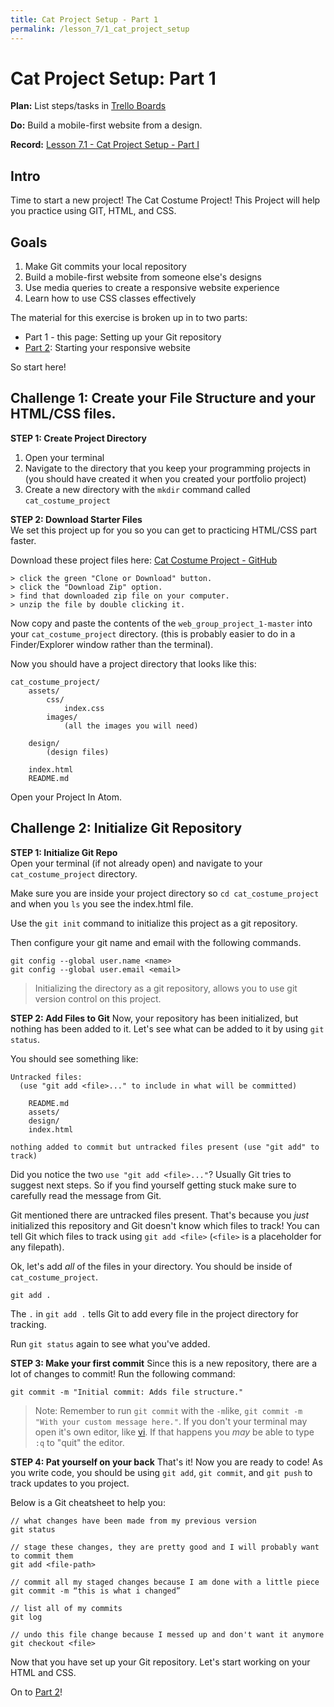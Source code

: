 ```yaml
---
title: Cat Project Setup - Part 1
permalink: /lesson_7/1_cat_project_setup
---
```


# Cat Project Setup: Part 1

**Plan:** List steps/tasks in [Trello Boards](https://trello.com/cg_webdev_ss_2018)

**Do:** Build a mobile-first website from a design.

**Record:** [Lesson 7.1 - Cat Project Setup - Part I](https://learn.launchcode.org/courses/131/assignments/7047)

## Intro
Time to start a new project! The Cat Costume Project! This Project will help you practice using GIT, HTML, and CSS.

## Goals
1. Make Git commits your local repository
2. Build a mobile-first website from someone else's designs
3. Use media queries to create a responsive website experience
4. Learn how to use CSS classes effectively

The material for this exercise is broken up in to two parts:
- Part 1 - this page: Setting up your Git repository
- [Part 2](./2_cat_project_challenges): Starting your responsive website

So start here!

## Challenge 1: Create your File Structure and your HTML/CSS files.

**STEP 1: Create Project Directory**  
1. Open your terminal
2. Navigate to the directory that you keep your programming projects in (you should have created it when you created your portfolio project)
3. Create a new directory with the `mkdir` command called `cat_costume_project`

**STEP 2: Download Starter Files**  
We set this project up for you so you can get to practicing HTML/CSS part faster.

Download these project files here:
[Cat Costume Project - GitHub](https://github.com/castavridis/web_group_project_1)

    > click the green "Clone or Download" button.
    > click the "Download Zip" option.
    > find that downloaded zip file on your computer.
    > unzip the file by double clicking it.


Now copy and paste the contents of the `web_group_project_1-master` into your `cat_costume_project` directory. (this is probably easier to do in a Finder/Explorer window rather than the terminal).

Now you should have a project directory that looks like this:

```
cat_costume_project/
    assets/
        css/
            index.css
        images/
            (all the images you will need)

    design/
        (design files)

    index.html
    README.md
```
Open your Project In Atom.


## Challenge 2: Initialize Git Repository

**STEP 1: Initialize Git Repo**  
Open your terminal (if not already open) and navigate to your `cat_costume_project` directory.

Make sure you are inside your project directory so `cd cat_costume_project` and when you `ls` you see the index.html file.

Use the `git init` command to initialize this project as a git repository.

Then configure your git name and email with the following commands.

```
git config --global user.name <name>
git config --global user.email <email>
```


> Initializing the directory as a git repository, allows you to use git version control on this project.

**STEP 2: Add Files to Git**
Now, your repository has been initialized, but nothing has been added to it. Let's see what can be added to it by using `git status`.

You should see something like:

```
Untracked files:
  (use "git add <file>..." to include in what will be committed)

    README.md
    assets/
    design/
    index.html

nothing added to commit but untracked files present (use "git add" to track)
```

Did you notice the two `use "git add <file>..."`? Usually Git tries to suggest next steps. So if you find yourself getting stuck make sure to carefully read the message from Git.

Git mentioned there are untracked files present. That's because you _just_ initialized this repository and Git doesn't know which files to track! You can tell Git which files to track using `git add <file>` (`<file>` is a placeholder for any filepath).

Ok, let's add _all_ of the files in your directory. You should be inside of `cat_costume_project`.

```
git add .
```

The `.` in `git add .` tells Git to add every file in the project directory for tracking.

Run `git status` again to see what you've added.

**STEP 3: Make your first commit**
Since this is a new repository, there are a lot of changes to commit! Run the following command:

```
git commit -m "Initial commit: Adds file structure."
```

> Note: Remember to run `git commit` with the `-m`like, `git commit -m "With your custom message here."`. If you don't your terminal may open it's own editor, like [vi](https://en.wikipedia.org/wiki/Vi). If that happens you _may_ be able to type `:q` to "quit" the editor.

**STEP 4: Pat yourself on your back**
That's it! Now you are ready to code! As you write code, you should be using `git add`, `git commit`, and `git push` to track updates to you project.

Below is a Git cheatsheet to help you:

```
// what changes have been made from my previous version
git status

// stage these changes, they are pretty good and I will probably want to commit them
git add <file-path>

// commit all my staged changes because I am done with a little piece
git commit -m “this is what i changed”

// list all of my commits
git log

// undo this file change because I messed up and don't want it anymore
git checkout <file>

```

Now that you have set up your Git repository. Let's start working on your HTML and CSS.

On to [Part 2](./2_cat_project_challenges)!

